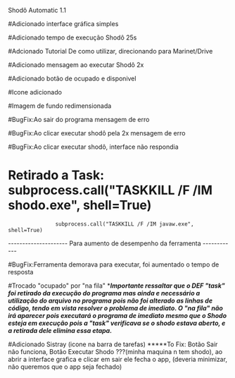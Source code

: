 Shodô Automatic 1.1

#Adicionado interface gráfica simples

#Adicionado tempo de execução Shodô 25s

#Adcionado Tutorial De como utilizar, direcionando para Marinet/Drive

#Adicionado mensagem ao executar Shodô 2x

#Adicionado botão de ocupado e disponivel

#Icone adicionado

#Imagem de fundo redimensionada 

#BugFix:Ao sair do programa mensagem de erro

#BugFix:Ao clicar executar shodô pela 2x mensagem de erro

#BugFix:Ao clicar executar shodô, interface não respondia

# Retirado a Task: subprocess.call("TASKKILL /F /IM shodo.exe", shell=True)
                   subprocess.call("TASKKILL /F /IM javaw.exe", shell=True)
--------------------- Para aumento de desempenho da ferramenta ------------

#BugFix:Ferramenta demorava para executar, foi aumentado o tempo de resposta

#Trocado "ocupado" por "na fila"
******Importante ressaltar  que o DEF "task" foi retirado da execução do programa mas ainda e necessário a utilização do arquivo no programa pois não foi alterado as linhas de código, tendo em vista resolver o problema de imediato.  O "na fila" não irá aparecer pois executará o programa de imediato mesmo que o Shodo esteja em execução pois a "task" verificava se o shodo estava aberto, e a retirada dele elimina essa etapa.*****

#Adicionado Sistray (icone na barra de tarefas)
*****To Fix: Botão Sair não funciona, Botão Executar Shodo ???(minha maquina n tem shodo), ao abrir a interface grafica e clicar em sair ele fecha o app, (deveria minimizar, não queremos que o app seja fechado)